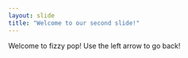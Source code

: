 ```yaml
---
layout: slide
title: "Welcome to our second slide!"
---
```

Welcome to fizzy pop!
Use the left arrow to go back!



